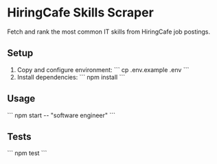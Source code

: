 # HiringCafe Skills Scraper

Fetch and rank the most common IT skills from HiringCafe job postings.

## Setup

1. Copy and configure environment:
   \`\`\`
   cp .env.example .env
   \`\`\`
2. Install dependencies:
   \`\`\`
   npm install
   \`\`\`

## Usage

\`\`\`
npm start -- "software engineer"
\`\`\`

## Tests

\`\`\`
npm test
\`\`\`
